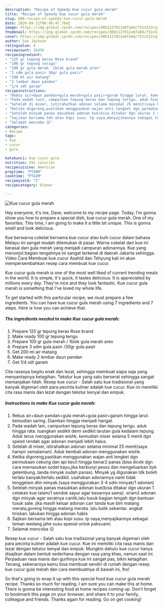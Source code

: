 ```yaml
---
description: "Recipe of Speedy Kue cucur gula merah"
title: "Recipe of Speedy Kue cucur gula merah"
slug: 806-recipe-of-speedy-kue-cucur-gula-merah
date: 2020-09-21T06:40:47.794Z
image: https://img-global.cpcdn.com/recipes/d0b1127012a6fa68/751x532cq70/kue-cucur-gula-merah-foto-resep-utama.jpg
thumbnail: https://img-global.cpcdn.com/recipes/d0b1127012a6fa68/751x532cq70/kue-cucur-gula-merah-foto-resep-utama.jpg
cover: https://img-global.cpcdn.com/recipes/d0b1127012a6fa68/751x532cq70/kue-cucur-gula-merah-foto-resep-utama.jpg
author: Sue Jackson
ratingvalue: 4
reviewcount: 16456
recipeingredient:
- "125 gr tepung beras Rose brand"
- "100 gr tepung terigu"
- "100 gr gula merah  1blok gula merah aren"
- "3 sdm gula pasir 30gr gula pasir"
- "200 ml air matang"
- "2 lembar daun pandan"
- "1/4 sdt garam"
recipeinstructions:
- "Rebus air+daun pandan+gula merah+gula pasir+garam hingga larut. kemudian saring. Diamkan hingga menjadi hangat."
- "Pada wadah lain, campurkan tepung beras dan tepung terigu. aduk hingga rata. tuangkan sedikit demi sedikit larutan gula kedalam tepung. Aduk terus menggunakan wishk. kemudian mixer selama 5 menit dgn speed rendah agar adonan menjadi lebih halus."
- "Setelah di mixer, istirahatkan adonan selama minimal 25 menit(saya hampir semalaman). Aduk kembali adonan menggunakan wishk."
- "Ketika digoreng,pastikan menggunakan wajan anti lengket dgn permukaan cekung dan api kecil hingga benar2 panas (bisa dicek dgn cara memasukan sodet kayu,jika berbunyi pesss dan mengeluarkan byk gelembung..tanda minyak sudah panas). Minyak yg digunakan tdk boleh terlalu banyak/terlalu sedikit. usahakan adonannya nanti tidak tenggelam dlm minyak.(saya menggunakan 3-4 sdm minyak/1 adonan)"
- "Setelah minyak panas masukkan adonan kue(bisa ditakar dgn ukuran 1 cetakan kue talam/1 sendok sayur agar besarnya sama). siram2 adonan dgn minyak agar seratnya cantik,lalu tusuk bagian tengah dgn bantuan tusuk sate. jika masih keluar adonan cair tanda kue blm matang merata,goreng hingga matang merata. lalu balik sebentar. angkat tiriskan. lakukan hingga adonan habis"
- "Sajikan bersama teh atau kopi susu. tp saya,menyajikannya sebagai teman wedang jahe susu spesial untuk paksuami."
- "Selamat mencoba 😉"
categories:
- Recipe
tags:
- kue
- cucur
- gula

katakunci: kue cucur gula 
nutrition: 291 calories
recipecuisine: American
preptime: "PT40M"
cooktime: "PT42M"
recipeyield: "2"
recipecategory: Dinner

---
```



![Kue cucur gula merah](https://img-global.cpcdn.com/recipes/d0b1127012a6fa68/751x532cq70/kue-cucur-gula-merah-foto-resep-utama.jpg)

Hey everyone, it's me, Dave, welcome to my recipe page. Today, I'm gonna show you how to prepare a special dish, kue cucur gula merah. One of my favorites. This time, I am going to make it a little bit unique. This is gonna smell and look delicious.

Kue berwarna cokelat bernama kue cucur atau kuih cucur dalam bahasa Melayu ini sangat mudah ditemukan di pasar. Warna cokelat dari kue ini berasal dari gula merah yang menjadi campuran adonannya. Kue yang menonjol bagian tengahnya ini sangat terkenal di daerah Jakarta sehingga. Video Cara Membuat kue cucur Asahid dan Tehyung kali ini akan mempersembahkan resep cara membuat kue cucur.

Kue cucur gula merah is one of the most well liked of current trending meals in the world. It is simple, it's quick, it tastes delicious. It is appreciated by millions every day. They're nice and they look fantastic. Kue cucur gula merah is something that I've loved my whole life.


To get started with this particular recipe, we must prepare a few ingredients. You can have kue cucur gula merah using 7 ingredients and 7 steps. Here is how you can achieve that.

<!--inarticleads1-->

##### The ingredients needed to make Kue cucur gula merah:

1. Prepare 125 gr tepung beras Rose brand
1. Make ready 100 gr tepung terigu
1. Prepare 100 gr gula merah / 1blok gula merah aren
1. Prepare 3 sdm gula pasir /30gr gula pasir
1. Get 200 ml air matang
1. Make ready 2 lembar daun pandan
1. Get 1/4 sdt garam


Cita rasanya begitu enak dan lezat, sehingga membuat siapa saja yang menyantapnya ketagihan. Tekstur kue yang satu berserat sehingga sangat memanjakan lidah. Resep kue cucur - Salah satu kue tradisional yang banyak digemari oleh para pecinta kuliner adalah kue cucur. Kue ini memiliki cita rasa manis dan lezat dengan tekstur kenyal dan empuk. 

<!--inarticleads2-->

##### Instructions to make Kue cucur gula merah:

1. Rebus air+daun pandan+gula merah+gula pasir+garam hingga larut. kemudian saring. Diamkan hingga menjadi hangat.
1. Pada wadah lain, campurkan tepung beras dan tepung terigu. aduk hingga rata. tuangkan sedikit demi sedikit larutan gula kedalam tepung. Aduk terus menggunakan wishk. kemudian mixer selama 5 menit dgn speed rendah agar adonan menjadi lebih halus.
1. Setelah di mixer, istirahatkan adonan selama minimal 25 menit(saya hampir semalaman). Aduk kembali adonan menggunakan wishk.
1. Ketika digoreng,pastikan menggunakan wajan anti lengket dgn permukaan cekung dan api kecil hingga benar2 panas (bisa dicek dgn cara memasukan sodet kayu,jika berbunyi pesss dan mengeluarkan byk gelembung..tanda minyak sudah panas). Minyak yg digunakan tdk boleh terlalu banyak/terlalu sedikit. usahakan adonannya nanti tidak tenggelam dlm minyak.(saya menggunakan 3-4 sdm minyak/1 adonan)
1. Setelah minyak panas masukkan adonan kue(bisa ditakar dgn ukuran 1 cetakan kue talam/1 sendok sayur agar besarnya sama). siram2 adonan dgn minyak agar seratnya cantik,lalu tusuk bagian tengah dgn bantuan tusuk sate. jika masih keluar adonan cair tanda kue blm matang merata,goreng hingga matang merata. lalu balik sebentar. angkat tiriskan. lakukan hingga adonan habis
1. Sajikan bersama teh atau kopi susu. tp saya,menyajikannya sebagai teman wedang jahe susu spesial untuk paksuami.
1. Selamat mencoba 😉


Resep kue cucur - Salah satu kue tradisional yang banyak digemari oleh para pecinta kuliner adalah kue cucur. Kue ini memiliki cita rasa manis dan lezat dengan tekstur kenyal dan empuk. Mungkin dahulu kue cucur hanya disajikan dalam bentuk sederhana dengan rasa yang khas, namun saat ini. Perpaduan rasa manis dan gurihnya kue ini sangat pas, bikin ketagihan. Tenang, sebenarnya kamu bisa membuat sendiri di rumah dengan resep kue cucur gula merah dan cara membuatnya di bawah ini, lho! 

So that's going to wrap it up with this special food kue cucur gula merah recipe. Thanks so much for reading. I am sure you can make this at home. There is gonna be interesting food at home recipes coming up. Don't forget to bookmark this page on your browser, and share it to your family, colleague and friends. Thanks again for reading. Go on get cooking!

